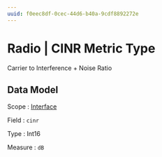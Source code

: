 ```yaml
---
uuid: f0eec8df-0cec-44d6-b40a-9cdf8892272e
---
```

# Radio | CINR Metric Type

Carrier to Interference + Noise Ratio

## Data Model

Scope
: [Interface](../metric-scopes-reference/interface.md)

Field
: `cinr`

Type
: Int16

Measure
: `dB`
